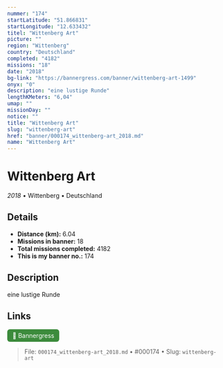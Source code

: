 ```yaml
---
nummer: "174"
startLatitude: "51.866831"
startLongitude: "12.633432"
titel: "Wittenberg Art"
picture: ""
region: "Wittenberg"
country: "Deutschland"
completed: "4182"
missions: "18"
date: "2018"
bg-link: "https://bannergress.com/banner/wittenberg-art-1499"
onyx: "0"
description: "eine lustige Runde"
lengthKMeters: "6,04"
umap: ""
missionDay: ""
notice: ""
title: "Wittenberg Art"
slug: "wittenberg-art"
href: "banner/000174_wittenberg-art_2018.md"
name: "Wittenberg Art"
---
```

# Wittenberg Art

*2018* • Wittenberg • Deutschland





## Details
- **Distance (km):** 6.04
- **Missions in banner:** 18
- **Total missions completed:** 4182
- **This is my banner no.:** 174



## Description
eine lustige Runde



## Links
<a href="https://bannergress.com/banner/wittenberg-art-1499" target="_blank" style="display:inline-block;margin-right:8px;padding:6px 12px;background:#3c8b3c;color:#fff;text-decoration:none;border-radius:6px;">🔗 Bannergress</a>



> File: `000174_wittenberg-art_2018.md` • #000174 • Slug: `wittenberg-art`
